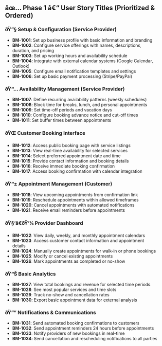 
## âœ… Phase 1 â€“ User Story Titles (Prioritized & Ordered)

### ðŸ”§ Setup & Configuration (Service Provider)

* **BM-1001**: Set up business profile with basic information and branding
* **BM-1002**: Configure service offerings with names, descriptions, duration, and pricing
* **BM-1003**: Set up working hours and availability schedule
* **BM-1004**: Integrate with external calendar systems (Google Calendar, Outlook)
* **BM-1005**: Configure email notification templates and settings
* **BM-1006**: Set up basic payment processing (Stripe/PayPal)

### ðŸ“… Availability Management (Service Provider)

* **BM-1007**: Define recurring availability patterns (weekly schedules)
* **BM-1008**: Block time for breaks, lunch, and personal appointments
* **BM-1009**: Set time-off periods and vacation days
* **BM-1010**: Configure booking advance notice and cut-off times
* **BM-1011**: Set buffer times between appointments

### ðŸŒ Customer Booking Interface

* **BM-1012**: Access public booking page with service listings
* **BM-1013**: View real-time availability for selected services
* **BM-1014**: Select preferred appointment date and time
* **BM-1015**: Provide contact information and booking details
* **BM-1016**: Receive immediate booking confirmation
* **BM-1017**: Access booking confirmation with calendar integration

### ðŸ“± Appointment Management (Customer)

* **BM-1018**: View upcoming appointments from confirmation link
* **BM-1019**: Reschedule appointments within allowed timeframes
* **BM-1020**: Cancel appointments with automated notifications
* **BM-1021**: Receive email reminders before appointments

### ðŸ§‘â€ðŸ’¼ Provider Dashboard

* **BM-1022**: View daily, weekly, and monthly appointment calendars
* **BM-1023**: Access customer contact information and appointment details
* **BM-1024**: Manually create appointments for walk-in or phone bookings
* **BM-1025**: Modify or cancel existing appointments
* **BM-1026**: Mark appointments as completed or no-show

### ðŸ“Š Basic Analytics

* **BM-1027**: View total bookings and revenue for selected time periods
* **BM-1028**: See most popular services and time slots
* **BM-1029**: Track no-show and cancellation rates
* **BM-1030**: Export basic appointment data for external analysis

### ðŸ”” Notifications & Communications

* **BM-1031**: Send automated booking confirmations to customers
* **BM-1032**: Send appointment reminders 24 hours before appointments
* **BM-1033**: Notify providers of new bookings in real-time
* **BM-1034**: Send cancellation and rescheduling notifications to all parties
